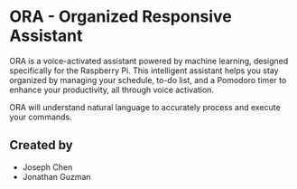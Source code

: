 
# ORA - Organized Responsive Assistant

ORA is a voice-activated assistant powered by machine learning, designed specifically for the Raspberry Pi. This intelligent assistant helps you stay organized by managing your schedule, to-do list, and a Pomodoro timer to enhance your productivity, all through voice activation.

ORA will understand natural language to accurately process and execute your commands.


## Created by

 - Joseph Chen
 - Jonathan Guzman
